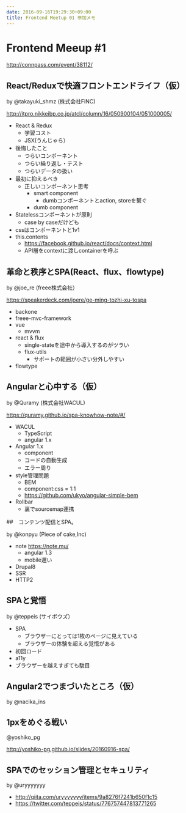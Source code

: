 ```yaml
---
date: 2016-09-16T19:29:30+09:00
title: Frontend Meetup 01 参加メモ
---
```

# Frontend Meeup \#1

<http://connpass.com/event/38112/>

## React/Reduxで快適フロントエンドライフ（仮）

by @takayuki_shmz (株式会社FiNC)

<http://itpro.nikkeibp.co.jp/atcl/column/16/050900104/051000005/>

- React & Redux
  - 学習コスト
  - JSX(うんじゃら）
- 後悔したこと
  - つらいコンポーネント
  - つらい繰り返し・テスト
  - つらいデータの扱い
- 最初に抑えるべき
  - 正しいコンポーネント思考
    - smart component
      - dumbコンポーネントとaction, storeを繋ぐ
    - dumb component
- Statelessコンポーネントが原則
  - case by caseだけども
- cssはコンポーネントと1v1
- this.contents
  - <https://facebook.github.io/react/docs/context.html>
  - API層をcontextに渡しcontainerを呼ぶ

## 革命と秩序とSPA(React、flux、flowtype)

by @joe_re (freee株式会社）

<https://speakerdeck.com/joere/ge-ming-tozhi-xu-tospa>

- backone
- freee-mvc-framework
- vue
  - mvvm
- react & flux
  - single-stateを途中から導入するのがツラい
  - flux-utils
    - サポートの範囲が小さい分外しやすい
- flowtype

## Angularと心中する（仮）

by @Quramy (株式会社WACUL)

<https://quramy.github.io/spa-knowhow-note/#/>

- WACUL
  - TypeScript
  - angular 1.x
- Angular 1.x
  - component
  - コードの自動生成
  - エラー周り
- style管理問題
  - BEM
  - component:css = 1:1
  - <https://github.com/ukyo/angular-simple-bem>
- Rollbar
  - 裏でsourcemap連携

##　コンテンツ配信とSPA。

by @konpyu (Piece of cake,Inc)

- note <https://note.mu/>
  - angular 1.3
  - mobile遅い
- Drupal8
- SSR
- HTTP2

## SPAと覚悟

by @teppeis (サイボウズ）

- SPA
  - ブラウザーにとっては1枚のページに見えている
  - ブラウザーの体験を超える覚悟がある
- 初回ロード
- a11y
- ブラウザーを越えすぎても駄目

## Angular2でつまづいたところ（仮）

by @nacika_ins

## 1pxをめぐる戦い

@yoshiko_pg

<http://yoshiko-pg.github.io/slides/20160916-spa/>

## SPAでのセッション管理とセキュリティ

by @uryyyyyyy

- <http://qiita.com/uryyyyyyy/items/9a8276f7241b650f1c15>
- <https://twitter.com/teppeis/status/776757447813771265>
